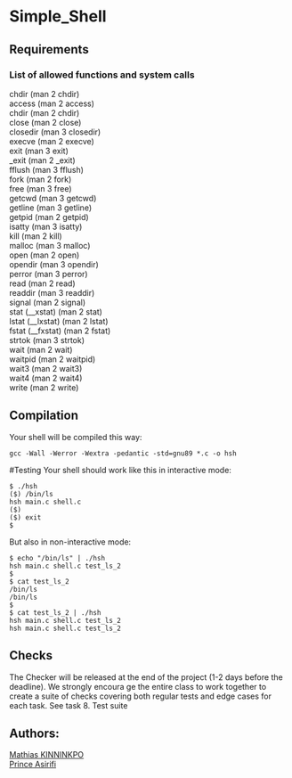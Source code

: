# Simple_Shell

## Requirements

### List of allowed functions and system calls

chdir (man 2 chdir) <br/>
access (man 2 access) <br/>
chdir (man 2 chdir)<br/>
close (man 2 close)<br/>
closedir (man 3 closedir)<br/>
execve (man 2 execve)<br/>
exit (man 3 exit)<br/>
_exit (man 2 _exit)<br/>
fflush (man 3 fflush)<br/>
fork (man 2 fork)<br/>
free (man 3 free)<br/>
getcwd (man 3 getcwd)<br/>
getline (man 3 getline)<br/>
getpid (man 2 getpid)<br/>
isatty (man 3 isatty)<br/>
kill (man 2 kill)<br/>
malloc (man 3 malloc)<br/>
open (man 2 open)<br/>
opendir (man 3 opendir)<br/>
perror (man 3 perror)<br/>
read (man 2 read)<br/>
readdir (man 3 readdir)<br/>
signal (man 2 signal)<br/>
stat (__xstat) (man 2 stat)<br/>
lstat (__lxstat) (man 2 lstat)<br/>
fstat (__fxstat) (man 2 fstat)<br/>
strtok (man 3 strtok)<br/>
wait (man 2 wait)<br/>
waitpid (man 2 waitpid)<br/>
wait3 (man 2 wait3)<br/>
wait4 (man 2 wait4)<br/>
write (man 2 write)<br/>

## Compilation
Your shell will be compiled this way:

```
gcc -Wall -Werror -Wextra -pedantic -std=gnu89 *.c -o hsh
```
#Testing
Your shell should work like this in interactive mode:
```
$ ./hsh
($) /bin/ls
hsh main.c shell.c
($)
($) exit
$
```

But also in non-interactive mode:
```
$ echo "/bin/ls" | ./hsh
hsh main.c shell.c test_ls_2
$
$ cat test_ls_2
/bin/ls
/bin/ls
$
$ cat test_ls_2 | ./hsh
hsh main.c shell.c test_ls_2
hsh main.c shell.c test_ls_2
```
## Checks
The Checker will be released at the end of the project (1-2 days before the deadline). We strongly encoura
ge the entire class to work together to create a suite of checks covering both regular tests and edge cases for each task. See task 8. Test suite

## Authors:
[Mathias KINNINKPO](https://github.com/mathias-kinninkpo) <br/>
[Prince Asirifi](https://github.com/TheLoneWolfpk)
